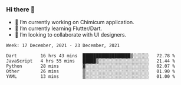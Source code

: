 ### Hi there 👋

<!--
**devcat37/devcat37** is a ✨ _special_ ✨ repository because its `README.md` (this file) appears on your GitHub profile.-->


- 🔭 I’m currently working on Chimicum application.
- 🌱 I’m currently learning Flutter/Dart.
- 👯 I’m looking to collaborate with UI designers.
<!-- - 🤔 I’m looking for help with ... -->

<!--START_SECTION:waka-->
```text
Week: 17 December, 2021 - 23 December, 2021

Dart         16 hrs 43 mins  ██████████████████▒░░░░░░   72.78 % 
JavaScript   4 hrs 55 mins   █████▒░░░░░░░░░░░░░░░░░░░   21.44 % 
Python       28 mins         ▓░░░░░░░░░░░░░░░░░░░░░░░░   02.07 % 
Other        26 mins         ▒░░░░░░░░░░░░░░░░░░░░░░░░   01.90 % 
YAML         13 mins         ▒░░░░░░░░░░░░░░░░░░░░░░░░   01.00 % 
```
<!--END_SECTION:waka-->
